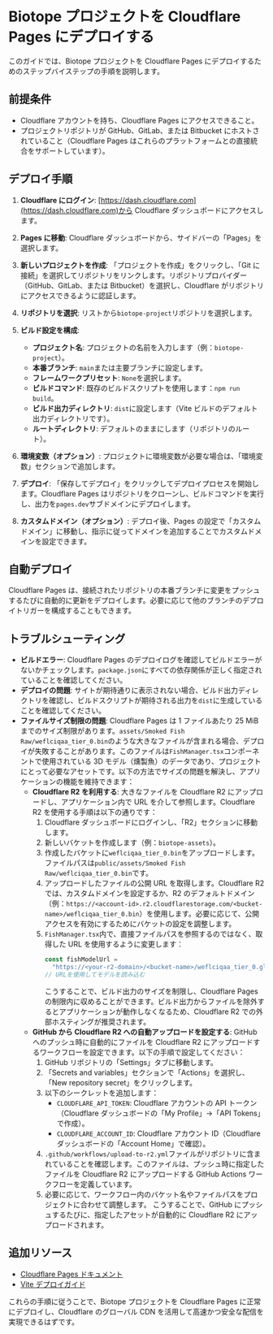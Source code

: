 # Biotope プロジェクトを Cloudflare Pages にデプロイする

このガイドでは、Biotope プロジェクトを Cloudflare Pages にデプロイするためのステップバイステップの手順を説明します。

## 前提条件

- Cloudflare アカウントを持ち、Cloudflare Pages にアクセスできること。
- プロジェクトリポジトリが GitHub、GitLab、または Bitbucket にホストされていること（Cloudflare Pages はこれらのプラットフォームとの直接統合をサポートしています）。

## デプロイ手順

1. **Cloudflare にログイン**: [https://dash.cloudflare.com](https://dash.cloudflare.com)から Cloudflare ダッシュボードにアクセスします。

2. **Pages に移動**: Cloudflare ダッシュボードから、サイドバーの「Pages」を選択します。

3. **新しいプロジェクトを作成**: 「プロジェクトを作成」をクリックし、「Git に接続」を選択してリポジトリをリンクします。リポジトリプロバイダー（GitHub、GitLab、または Bitbucket）を選択し、Cloudflare がリポジトリにアクセスできるように認証します。

4. **リポジトリを選択**: リストから`biotope-project`リポジトリを選択します。

5. **ビルド設定を構成**:

   - **プロジェクト名**: プロジェクトの名前を入力します（例：`biotope-project`）。
   - **本番ブランチ**: `main`または主要ブランチに設定します。
   - **フレームワークプリセット**: `None`を選択します。
   - **ビルドコマンド**: 既存のビルドスクリプトを使用します：`npm run build`。
   - **ビルド出力ディレクトリ**: `dist`に設定します（Vite ビルドのデフォルト出力ディレクトリです）。
   - **ルートディレクトリ**: デフォルトのままにします（リポジトリのルート）。

6. **環境変数（オプション）**: プロジェクトに環境変数が必要な場合は、「環境変数」セクションで追加します。

7. **デプロイ**: 「保存してデプロイ」をクリックしてデプロイプロセスを開始します。Cloudflare Pages はリポジトリをクローンし、ビルドコマンドを実行し、出力を`pages.dev`サブドメインにデプロイします。

8. **カスタムドメイン（オプション）**: デプロイ後、Pages の設定で「カスタムドメイン」に移動し、指示に従ってドメインを追加することでカスタムドメインを設定できます。

## 自動デプロイ

Cloudflare Pages は、接続されたリポジトリの本番ブランチに変更をプッシュするたびに自動的に更新をデプロイします。必要に応じて他のブランチのデプロイトリガーを構成することもできます。

## トラブルシューティング

- **ビルドエラー**: Cloudflare Pages のデプロイログを確認してビルドエラーがないかチェックします。`package.json`にすべての依存関係が正しく指定されていることを確認してください。
- **デプロイの問題**: サイトが期待通りに表示されない場合、ビルド出力ディレクトリを確認し、ビルドスクリプトが期待される出力を`dist`に生成していることを確認してください。
- **ファイルサイズ制限の問題**: Cloudflare Pages は 1 ファイルあたり 25 MiB までのサイズ制限があります。`assets/Smoked Fish Raw/weflciqaa_tier_0.bin`のような大きなファイルが含まれる場合、デプロイが失敗することがあります。このファイルは`FishManager.tsx`コンポーネントで使用されている 3D モデル（燻製魚）のデータであり、プロジェクトにとって必要なアセットです。以下の方法でサイズの問題を解決し、アプリケーションの機能を維持できます：
  - **Cloudflare R2 を利用する**: 大きなファイルを Cloudflare R2 にアップロードし、アプリケーション内で URL を介して参照します。Cloudflare R2 を使用する手順は以下の通りです：
    1. Cloudflare ダッシュボードにログインし、「R2」セクションに移動します。
    2. 新しいバケットを作成します（例：`biotope-assets`）。
    3. 作成したバケットに`weflciqaa_tier_0.bin`をアップロードします。ファイルパスは`public/assets/Smoked Fish Raw/weflciqaa_tier_0.bin`です。
    4. アップロードしたファイルの公開 URL を取得します。Cloudflare R2 では、カスタムドメインを設定するか、R2 のデフォルトドメイン（例：`https://<account-id>.r2.cloudflarestorage.com/<bucket-name>/weflciqaa_tier_0.bin`）を使用します。必要に応じて、公開アクセスを有効にするためにバケットの設定を調整します。
    5. `FishManager.tsx`内で、直接ファイルパスを参照するのではなく、取得した URL を使用するように変更します：
       ```typescript
       const fishModelUrl =
         "https://<your-r2-domain>/<bucket-name>/weflciqaa_tier_0.gltf";
       // URLを使用してモデルを読み込む
       ```
       こうすることで、ビルド出力のサイズを制限し、Cloudflare Pages の制限内に収めることができます。ビルド出力からファイルを除外するとアプリケーションが動作しなくなるため、Cloudflare R2 での外部ホスティングが推奨されます。
  - **GitHub から Cloudflare R2 への自動アップロードを設定する**: GitHub へのプッシュ時に自動的にファイルを Cloudflare R2 にアップロードするワークフローを設定できます。以下の手順で設定してください：
    1. GitHub リポジトリの「Settings」タブに移動します。
    2. 「Secrets and variables」セクションで「Actions」を選択し、「New repository secret」をクリックします。
    3. 以下のシークレットを追加します：
       - `CLOUDFLARE_API_TOKEN`: Cloudflare アカウントの API トークン（Cloudflare ダッシュボードの「My Profile」→「API Tokens」で作成）。
       - `CLOUDFLARE_ACCOUNT_ID`: Cloudflare アカウント ID（Cloudflare ダッシュボードの「Account Home」で確認）。
    4. `.github/workflows/upload-to-r2.yml`ファイルがリポジトリに含まれていることを確認します。このファイルは、プッシュ時に指定したファイルを Cloudflare R2 にアップロードする GitHub Actions ワークフローを定義しています。
    5. 必要に応じて、ワークフロー内のバケット名やファイルパスをプロジェクトに合わせて調整します。
       こうすることで、GitHub にプッシュするたびに、指定したアセットが自動的に Cloudflare R2 にアップロードされます。

## 追加リソース

- [Cloudflare Pages ドキュメント](https://developers.cloudflare.com/pages/)
- [Vite デプロイガイド](https://vite.dev/guide/static-deploy.html#cloudflare)

これらの手順に従うことで、Biotope プロジェクトを Cloudflare Pages に正常にデプロイし、Cloudflare のグローバル CDN を活用して高速かつ安全な配信を実現できるはずです。
